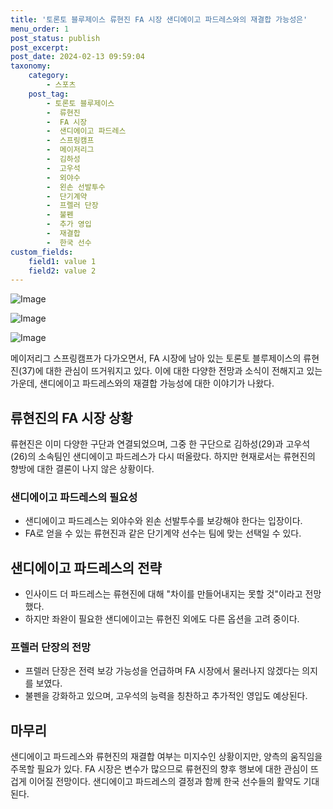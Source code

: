 ```yaml
---
title: '토론토 블루제이스 류현진 FA 시장 샌디에이고 파드레스와의 재결합 가능성은'
menu_order: 1
post_status: publish
post_excerpt: 
post_date: 2024-02-13 09:59:04
taxonomy:
    category:
        - 스포츠
    post_tag:
        - 토론토 블루제이스
        -  류현진
        -  FA 시장
        -  샌디에이고 파드레스
        -  스프링캠프
        -  메이저리그
        -  김하성
        -  고우석
        -  외야수
        -  왼손 선발투수
        -  단기계약
        -  프렐러 단장
        -  불펜
        -  추가 영입
        -  재결합
        -  한국 선수
custom_fields:
    field1: value 1
    field2: value 2
---
```


![Image](https://imgnews.pstatic.net/image/117/2024/02/13/0003806062_001_20240213053001224.jpg?type=w647)

![Image](https://imgnews.pstatic.net/image/117/2024/02/13/0003806062_002_20240213053001282.jpg?type=w647)

![Image](https://imgnews.pstatic.net/image/117/2024/02/13/0003806062_003_20240213053001325.jpg?type=w647)

메이저리그 스프링캠프가 다가오면서, FA 시장에 남아 있는 토론토 블루제이스의 류현진(37)에 대한 관심이 뜨거워지고 있다. 이에 대한 다양한 전망과 소식이 전해지고 있는 가운데, 샌디에이고 파드레스와의 재결합 가능성에 대한 이야기가 나왔다.
## 류현진의 FA 시장 상황
류현진은 이미 다양한 구단과 연결되었으며, 그중 한 구단으로 김하성(29)과 고우석(26)의 소속팀인 샌디에이고 파드레스가 다시 떠올랐다. 하지만 현재로서는 류현진의 향방에 대한 결론이 나지 않은 상황이다.
### 샌디에이고 파드레스의 필요성
- 샌디에이고 파드레스는 외야수와 왼손 선발투수를 보강해야 한다는 입장이다.
- FA로 얻을 수 있는 류현진과 같은 단기계약 선수는 팀에 맞는 선택일 수 있다.
## 샌디에이고 파드레스의 전략
- 인사이드 더 파드레스는 류현진에 대해 "차이를 만들어내지는 못할 것"이라고 전망했다.
- 하지만 좌완이 필요한 샌디에이고는 류현진 외에도 다른 옵션을 고려 중이다.
### 프렐러 단장의 전망
- 프렐러 단장은 전력 보강 가능성을 언급하며 FA 시장에서 물러나지 않겠다는 의지를 보였다.
- 불펜을 강화하고 있으며, 고우석의 능력을 칭찬하고 추가적인 영입도 예상된다.
## 마무리
샌디에이고 파드레스와 류현진의 재결합 여부는 미지수인 상황이지만, 양측의 움직임을 주목할 필요가 있다. FA 시장은 변수가 많으므로 류현진의 향후 행보에 대한 관심이 뜨겁게 이어질 전망이다. 샌디에이고 파드레스의 결정과 함께 한국 선수들의 활약도 기대된다.
